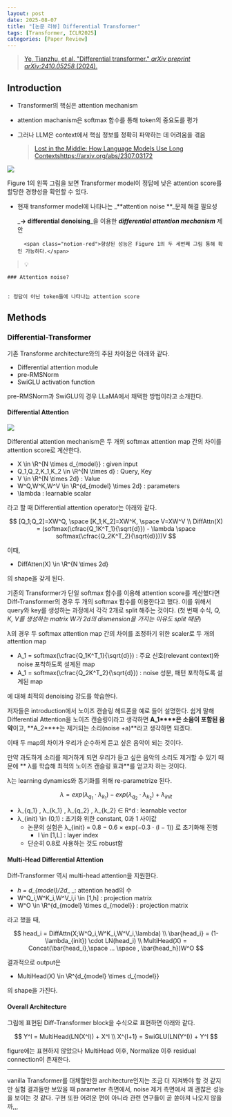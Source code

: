 ```yaml
---
layout: post
date: 2025-08-07
title: "[논문 리뷰] Differential Transformer"
tags: [Transformer, ICLR2025]
categories: [Paper Review]
---
```


> [Ye, Tianzhu, et al. "Differential transformer." ](https://arxiv.org/abs/2410.05258)[_arXiv preprint arXiv:2410.05258_](https://arxiv.org/abs/2410.05258)[ (2024).](https://arxiv.org/abs/2410.05258)



## Introduction

- Transformer의 핵심은 attention mechanism
- attention machanism은 softmax 함수를 통해 token의 중요도를 평가
- 그러나 LLM은 context에서 핵심 정보를 정확히 파악하는 데 어려움을 겪음

	> [Lost in the Middle: How Language Models Use Long Contextshttps://arxiv.org/abs/2307.03172](https://arxiv.org/abs/2307.03172)


![](https://prod-files-secure.s3.us-west-2.amazonaws.com/542b861c-36a8-4051-84e5-8804b6728dba/9083ea56-691a-4752-ae26-47f403431ac8/image.png?X-Amz-Algorithm=AWS4-HMAC-SHA256&X-Amz-Content-Sha256=UNSIGNED-PAYLOAD&X-Amz-Credential=ASIAZI2LB4664H2DXEEQ%2F20250902%2Fus-west-2%2Fs3%2Faws4_request&X-Amz-Date=20250902T050108Z&X-Amz-Expires=3600&X-Amz-Security-Token=IQoJb3JpZ2luX2VjELz%2F%2F%2F%2F%2F%2F%2F%2F%2F%2FwEaCXVzLXdlc3QtMiJHMEUCIDo0YUA5HrWMPkIPQGJSCpO6Gl0zbX%2B%2B1lVjOuUeZZMKAiEA%2FyNGuEefJxtY5jZ60hISgRdGATs7LgvbtGF4tApxWiIq%2FwMIJRAAGgw2Mzc0MjMxODM4MDUiDD90e6rWgDIDag3Q6yrcA9UJ4dyfN%2B1V3OzwOZKy7UMjR%2FucQ3TgsKFHeXeQYMdf%2FmCYXuiCfC%2FP4BrNlAWdxYtbtmFJiifzWS1fM9muoI8JLgIoHYPJggVu1Z9mQNxGW8hpr7%2BCfe%2FQ3iIwPbSvD7WuNZstEQBc8FjD1OfhPxQmFFLsoiMXzDIGVixu%2FPVlu3JjPJQbhB1SZo5fSyk%2BYML6QTebA%2BeKjSpKYB9jHRdzPhND7d7S4DHUfMB0Y4BoOWaLeb2kBKIr%2BJwiMZAxussZ1dKkJdlo7mMuqjJM1jbDWX6HV7AKZm6q5QtoDoHtX4JK1zdfdFKcoaijFssP2mimYMNfSC0waYuOs4I4pcXBPnBl%2FedHVXlDczV3Xju3sRbsqGkqDRqLvdTgjadrrWuWk%2FVAj5bNMPlOm4UNQoW44kAjCx42ytgdt4k6OVrzzbyHINaH8NUTWuzyONYnl9Kjz6uMJqfrOFUIW%2BvrebyrN6Eh9GpZnMa0bUuqq1eB3nOLizz2imCIF9qttONfMN6653z0HLJvOCkLnFdcPE2v85hVDPX2ThT297YlXr2Gpl6wOvXEwjzgOqDsgPAF7kNjbXw10K%2B1xnw2gDWEdnMQQeuGb0%2BMKitftBKTSkZldOHOroG3P%2F%2By5DuvMKnf2cUGOqUBUzjflNHOPNnxh2w9Xtjldzc1Ah0FkkByJlZYUPOmS9B3eRo8x5tCA%2B13%2BeuKdN%2F7xbkbvSIcGdc3cwfyLrATx2%2FgokSjCbZfxaC8ED5qbNNbqchQADU%2BcLM%2Fso4jLhfDklhnSB4hwJT05pW98ctOqv%2F7S9eeKSLfPNiMmo3lg7U2oaRenV2EcM6kVgAGBmeF7bTDEnirYcnjlaCWFadD2HuEU%2FM%2B&X-Amz-Signature=5a6bbd22e516ba75eca3913790d6a0df2aca413807f66bdfb9fcc34cbd4c402b&X-Amz-SignedHeaders=host&x-amz-checksum-mode=ENABLED&x-id=GetObject)


Figure 1의 왼쪽 그림을 보면 Transformer model이 정답에 낮은 attention score를 할당한 경향성을 확인할 수 있다.

- 현재 transformer model에 나타나는 _**attention noise **_문제 해결 필요성

	_**→ differential denoising**_을 이용한 _**differential attention mechanism**_ 제안


		<span class="notion-red">향상된 성능은 Figure 1의 두 세번째 그림 통해 확인 가능하다.</span>


> 💡 


	### Attention noise?


	: 정답이 아닌 token들에 나타나는 attention score



## Methods



### Differential-Transformer


기존 Transforme architecture와의 주된 차이점은 아래와 같다.

- Differential attention module
- pre-RMSNorm
- SwiGLU activation function

pre-RMSNorm과 SwiGLU의 경우 LLaMA에서 채택한 방법이라고 소개한다.



#### Differential Attention


![](https://prod-files-secure.s3.us-west-2.amazonaws.com/542b861c-36a8-4051-84e5-8804b6728dba/116d70b2-1963-4810-9167-f4c7d8a06e8f/image.png?X-Amz-Algorithm=AWS4-HMAC-SHA256&X-Amz-Content-Sha256=UNSIGNED-PAYLOAD&X-Amz-Credential=ASIAZI2LB4664H2DXEEQ%2F20250902%2Fus-west-2%2Fs3%2Faws4_request&X-Amz-Date=20250902T050108Z&X-Amz-Expires=3600&X-Amz-Security-Token=IQoJb3JpZ2luX2VjELz%2F%2F%2F%2F%2F%2F%2F%2F%2F%2FwEaCXVzLXdlc3QtMiJHMEUCIDo0YUA5HrWMPkIPQGJSCpO6Gl0zbX%2B%2B1lVjOuUeZZMKAiEA%2FyNGuEefJxtY5jZ60hISgRdGATs7LgvbtGF4tApxWiIq%2FwMIJRAAGgw2Mzc0MjMxODM4MDUiDD90e6rWgDIDag3Q6yrcA9UJ4dyfN%2B1V3OzwOZKy7UMjR%2FucQ3TgsKFHeXeQYMdf%2FmCYXuiCfC%2FP4BrNlAWdxYtbtmFJiifzWS1fM9muoI8JLgIoHYPJggVu1Z9mQNxGW8hpr7%2BCfe%2FQ3iIwPbSvD7WuNZstEQBc8FjD1OfhPxQmFFLsoiMXzDIGVixu%2FPVlu3JjPJQbhB1SZo5fSyk%2BYML6QTebA%2BeKjSpKYB9jHRdzPhND7d7S4DHUfMB0Y4BoOWaLeb2kBKIr%2BJwiMZAxussZ1dKkJdlo7mMuqjJM1jbDWX6HV7AKZm6q5QtoDoHtX4JK1zdfdFKcoaijFssP2mimYMNfSC0waYuOs4I4pcXBPnBl%2FedHVXlDczV3Xju3sRbsqGkqDRqLvdTgjadrrWuWk%2FVAj5bNMPlOm4UNQoW44kAjCx42ytgdt4k6OVrzzbyHINaH8NUTWuzyONYnl9Kjz6uMJqfrOFUIW%2BvrebyrN6Eh9GpZnMa0bUuqq1eB3nOLizz2imCIF9qttONfMN6653z0HLJvOCkLnFdcPE2v85hVDPX2ThT297YlXr2Gpl6wOvXEwjzgOqDsgPAF7kNjbXw10K%2B1xnw2gDWEdnMQQeuGb0%2BMKitftBKTSkZldOHOroG3P%2F%2By5DuvMKnf2cUGOqUBUzjflNHOPNnxh2w9Xtjldzc1Ah0FkkByJlZYUPOmS9B3eRo8x5tCA%2B13%2BeuKdN%2F7xbkbvSIcGdc3cwfyLrATx2%2FgokSjCbZfxaC8ED5qbNNbqchQADU%2BcLM%2Fso4jLhfDklhnSB4hwJT05pW98ctOqv%2F7S9eeKSLfPNiMmo3lg7U2oaRenV2EcM6kVgAGBmeF7bTDEnirYcnjlaCWFadD2HuEU%2FM%2B&X-Amz-Signature=4114f3837426cd8ca274c99b0e417322ea11e6b7da2cf85c9c7b3da44e8f9930&X-Amz-SignedHeaders=host&x-amz-checksum-mode=ENABLED&x-id=GetObject)


Differential attention mechanism은 두 개의 softmax attention map 간의 차이를 attention score로 계산한다.

- X \in \R^{N \times d\_{model}} : given input
- Q\_1,Q\_2,K\_1,K\_2 \in \R^{N \times d} : Query, Key
- V \in \R^{N \times 2d} : Value
- W^Q,W^K,W^V \in \R^{d\_{model} \times 2d} : parameters
- \lambda : learnable scalar

라고 할 때 Differential attention operator는 아래와 같다.


$$
[Q_1;Q_2]=XW^Q, \space [K_1;K_2]=XW^K, \space V=XW^V \\
DiffAttn(X) = (softmax(\cfrac{Q_1K^T_1}{\sqrt{d}}) - \lambda \space softmax(\cfrac{Q_2K^T_2}{\sqrt{d}}))V
$$


이때,

- DiffAtten(X) \in \R^{N \times 2d}

의 shape을 갖게 된다.


기존의 Transformer가 단일 softmax 함수를 이용해 attention score를 계산했다면 Diff-Transformer의 경우 두 개의 softmax 함수를 이용한다고 했다. 이를 위해서 query와 key를 생성하는 과정에서 각각 2개로 split 해주는 것이다. <span class="notion-red">(첫 번째 수식, </span><span class="notion-red">_Q, K, V를 생성하는 matrix W가 2d의 dismension을 가지는 이유도 split 때문_</span><span class="notion-red">)</span>


 λ의 경우 두 softmax attention map 간의 차이를 조정하기 위한 scaler로 두 개의 attention map

- A\_1 = softmax(\cfrac{Q\_1K^T\_1}{\sqrt{d}}) : 주요 신호(relevant context)와 noise 포착하도록 설계된 map
- A\_1 = softmax(\cfrac{Q\_2K^T\_2}{\sqrt{d}}) : noise 성분, 패턴 포착하도록 설계된 map 

에 대해 최적의 denoising 강도를 학습한다.


저자들은 introduction에서 노이즈 캔슬링 헤드폰을 예로 들어 설명한다. 쉽게 말해 Differential Attention을 노이즈 캔슬링이라고 생각하면 **A\_1****은 소음이 포함된 음악**이고, **A\_2****는 제거되는 소리(noise +a)**라고 생각하면 되겠다. 


이때 두 map의 차이가 우리가 순수하게 듣고 싶은 음악이 되는 것이다. 


만약 과도하게 소리를 제거하게 되면 우리가 듣고 싶은 음악의 소리도 제거할 수 있기 때문에 ** λ를 학습해 최적의 노이즈 캔슬링 효과**를 얻고자 하는 것이다.


λ는 learning dynamics와 동기화를 위해 re-parametrize 된다.


$$
\lambda = exp(\lambda_{q_1} \cdot \lambda_{k_1}) - exp(\lambda_{q_2} \cdot \lambda_{k_2}) + \lambda_{init}
$$

- λ\_{q\_1} , λ\_{k\_1} , λ\_{q\_2} , λ\_{k\_2} ∈ R^d : learnable vector
- λ\_{init} \in (0,1) : 초기화 위한 constant, 0과 1 사이값
	- 논문의 실험은 λ\_{init} = 0.8 − 0.6 × exp(−0.3 · (l − 1)) 로 초기화해 진행
		- l \in [1,L] : layer index
	- 단순히 0.8로 사용하는 것도 robust함


#### **Multi-Head Differential Attention**


Diff-Transformer 역시 multi-head attention을 지원한다.

- _h = d\_{model}/2d__ _: attention head의 수
- W^Q\_i,W^K\_i,W^V\_i,i \in [1,h] : projection matrix
- W^O \in \R^{d\_{model} \times d\_{model}} : projection matrix

라고 했을 때,


$$
head_i = DiffAttn(X;W^Q_i,W^K_i,W^V_i,\lambda) \\
\bar{head_i} = (1-\lambda_{init}) \cdot LN(head_i) \\
MultiHead(X) = Concat(\bar{head_i},\space ... \space , \bar{head_h})W^O
$$


결과적으로 output은

- MultiHead(X) \in \R^{d\_{model} \times d\_{model}}

의 shape을 가진다.



#### Overall Architecture


그림에 표현된 Diff-Transformer block을 수식으로 표현하면 아래와 같다.


$$
Y^l = MultiHead(LN(X^l)) + X^l \\
X^{l+1} = SwiGLU(LN(Y^l)) + Y^l
$$


figure에는 표현하지 않았으나 MultiHead 이후, Normalize 이후 residual connection이 존재한다.


---


vanilla Transformer를 대체할만한 architecture인지는 조금 더 지켜봐야 할 것 같지만 실험 결과들만 보았을 때 parameter 측면에서, noise 제거 측면에서 꽤 괜찮은 성능을 보이는 것 같다. 구현 또한 어려운 편이 아니라 관련 연구들이 곧 쏟아져 나오지 않을까,,,

